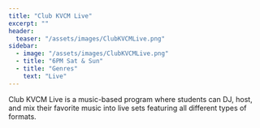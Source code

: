 ```yaml
---
title: "Club KVCM Live"
excerpt: ""
header:
  teaser: "/assets/images/ClubKVCMLive.png"
sidebar:
  - image: "/assets/images/ClubKVCMLive.png"
  - title: "6PM Sat & Sun"
  - title: "Genres"
    text: "Live"
---
```


Club KVCM Live is a music-based program where students can DJ, host, and mix their favorite music into live sets featuring all different types of formats.
